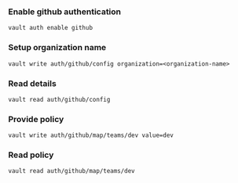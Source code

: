 ### Enable github authentication
```
vault auth enable github
```
### Setup organization name
```
vault write auth/github/config organization=<organization-name>
```
### Read details
```
vault read auth/github/config
```
### Provide policy
```
vault write auth/github/map/teams/dev value=dev 
```
### Read policy
```
vault read auth/github/map/teams/dev
```